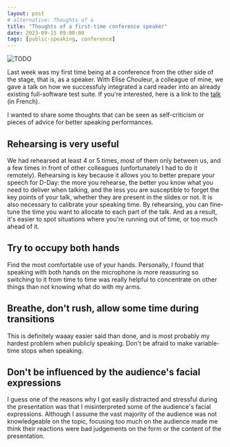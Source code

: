 ```yaml
---
layout: post
# alternative: Thoughts of a 
title: "Thoughts of a first-time conference speaker"
date: 2023-09-15 09:00:00
tags: [public-speaking, conference]
---
```



![](https://public-assets-for-web.s3.eu-west-3.amazonaws.com/jug_summercamp_2023.png "TODO")

Last week was my first time being at a conference from the other side of the stage, that is, as a speaker.
With Elise Chouleur, a colleague of mine, we gave a talk on how we successfuly integrated a card reader into an already existing
full-software test suite. If you're interested, here is a link to the [talk](https://www.youtube.com/watch?v=cmmLHRnP-C0) (in French).

I wanted to share some thoughts that can be seen as self-criticism or pieces of advice for better speaking performances.
    
## Rehearsing is very useful

We had rehearsed at least 4 or 5 times, most of them only between us, and a few times in front of other colleagues (unfortunately I had to do it remotely).
Rehearsing is key because it allows you to better prepare your speech for D-Day:
the more you rehearse, the better you know what you need to deliver when talking,
and the less you are susceptible to forget the key points of your talk, whether they are present
in the slides or not.
It is also necessary to calibrate your speaking time. By rehearsing, you can fine-tune
the time you want to allocate to each part of the talk. And as a result, it's easier to
spot situations where you're running out of time, or too much ahead of it.

## Try to occupy both hands

Find the most comfortable use of your hands. Personally, I found that speaking with both hands on
the microphone is more reassuring so switching to it from
time to time was really helpful to concentrate on other things than not knowing what do with my arms.

## Breathe, don't rush, allow some time during transitions

This is definitely waaay easier said than done, and is most probably my hardest problem
when publicly speaking. Don't be afraid to make variable-time stops when speaking.

## Don't be influenced by the audience's facial expressions

I guess one of the reasons why I got easily distracted and stressful during the presentation
was that I misinterpreted some of the audience's facial expressions. Although I assume the vast
majority of the audience was not knowledgeable on the topic, focusing too much on the audience made me
think their reactions were bad judgements on the form or the content of the presentation.
